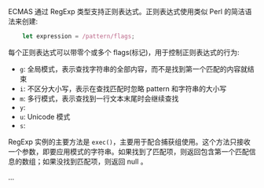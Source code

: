 
ECMAS 通过 RegExp 类型支持正则表达式。正则表达式使用类似 Perl 的简洁语法来创建:
```js
    let expression = /pattern/flags;
```
每个正则表达式可以带零个或多个 flags(标记)，用于控制正则表达式的行为:
- `g`: 全局模式，表示查找字符串的全部内容，而不是找到第一个匹配的内容就结束
- `i`: 不区分大小写，表示在查找匹配时忽略 pattern 和字符串的大小写
- `m`: 多行模式，表示查找到一行文本末尾时会继续查找
- `y`:
- `u`: Unicode 模式
- `s`:

RegExp 实例的主要方法是 `exec()`，主要用于配合捕获组使用。这个方法只接收一个参数，即要应用模式的字符串。如果找到了匹配项，则返回包含第一个匹配信息的数组；如果没找到匹配项，则返回 null 。

...

